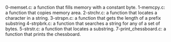 0-memset.c: a function that fills memory with a constant byte.
1-memcpy.c:  a function that copies memory area.
2-strchr.c: a function that locates a character in a string.
3-strspn.c:  a function that gets the length of a prefix substring
4-strpbrk.c: a function that searches a string for any of a set of bytes.
5-strstr.c: a function that locates a substring.
7-print_chessboard.c: a function that prints the chessboard.

